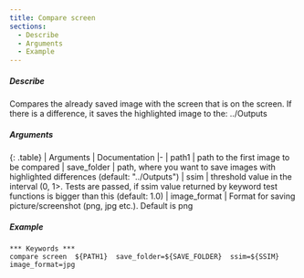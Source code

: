 ```yaml
---
title: Compare screen
sections:
  - Describe
  - Arguments
  - Example
---
```

##### Describe
Compares the already saved image with the screen that is on the screen. If there is a difference, it saves the
highlighted image to the: ../Outputs

##### Arguments

<div class="table-responsive">

{: .table}
| Arguments | Documentation
|-
| path1 | path to the first image to be compared
| save_folder | path, where you want to save images with highlighted differences (default: "../Outputs")
| ssim | threshold value in the interval (0, 1>. Tests are passed, if ssim value returned by keyword test functions is bigger than this (default: 1.0)
| image_format | Format for saving picture/screenshot (png, jpg etc.). Default is png

</div>

##### Example
```robotframework
*** Keywords ***
compare screen  ${PATH1}  save_folder=${SAVE_FOLDER}  ssim=${SSIM}  image_format=jpg
```
